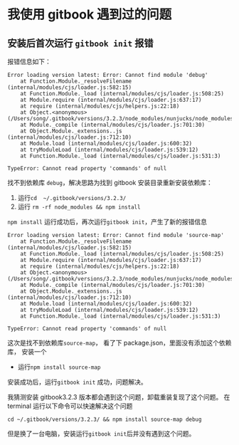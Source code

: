 # 我使用 gitbook 遇到过的问题

## 安装后首次运行 `gitbook init` 报错

报错信息如下：

```text
Error loading version latest: Error: Cannot find module 'debug'
    at Function.Module._resolveFilename (internal/modules/cjs/loader.js:582:15)
    at Function.Module._load (internal/modules/cjs/loader.js:508:25)
    at Module.require (internal/modules/cjs/loader.js:637:17)
    at require (internal/modules/cjs/helpers.js:22:18)
    at Object.<anonymous> (/Users/song/.gitbook/versions/3.2.3/node_modules/nunjucks/node_modules/chokidar/node_modules/readdirp/node_modules/micromatch/node_modules/snapdragon/lib/compiler.js:5:13)
    at Module._compile (internal/modules/cjs/loader.js:701:30)
    at Object.Module._extensions..js (internal/modules/cjs/loader.js:712:10)
    at Module.load (internal/modules/cjs/loader.js:600:32)
    at tryModuleLoad (internal/modules/cjs/loader.js:539:12)
    at Function.Module._load (internal/modules/cjs/loader.js:531:3)

TypeError: Cannot read property 'commands' of null
```

找不到依赖库 `debug`，解决思路为找到 gitbook 安装目录重新安装依赖库：

1. 运行`cd  ~/.gitbook/versions/3.2.3/`
2. 运行 `rm -rf node_modules && npm install`

`npm install` 运行成功后，再次运行`gitbook init`，产生了新的报错信息

```text
Error loading version latest: Error: Cannot find module 'source-map'
    at Function.Module._resolveFilename (internal/modules/cjs/loader.js:582:15)
    at Function.Module._load (internal/modules/cjs/loader.js:508:25)
    at Module.require (internal/modules/cjs/loader.js:637:17)
    at require (internal/modules/cjs/helpers.js:22:18)
    at Object.<anonymous> (/Users/song/.gitbook/versions/3.2.3/node_modules/nunjucks/node_modules/chokidar/node_modules/readdirp/node_modules/micromatch/node_modules/snapdragon/lib/utils.js:8:21)
    at Module._compile (internal/modules/cjs/loader.js:701:30)
    at Object.Module._extensions..js (internal/modules/cjs/loader.js:712:10)
    at Module.load (internal/modules/cjs/loader.js:600:32)
    at tryModuleLoad (internal/modules/cjs/loader.js:539:12)
    at Function.Module._load (internal/modules/cjs/loader.js:531:3)

TypeError: Cannot read property 'commands' of null
```

这次是找不到依赖库`source-map`， 看了下 package.json，里面没有添加这个依赖库， 安装一个

* 运行`npm install source-map`

安装成功后，运行`gitbook init` 成功，问题解决。

我猜测安装 gitbook3.2.3 版本都会遇到这个问题，卸载重装复现了这个问题。 在 terminal 运行以下命令可以快速解决这个问题

`cd ~/.gitbook/versions/3.2.3/ && npm install source-map debug`


但是换了一台电脑，安装运行`gitbook init`后并没有遇到这个问题。
